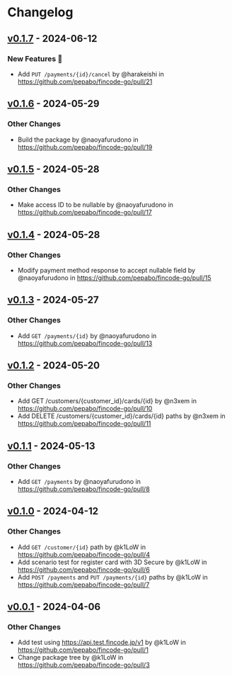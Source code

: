 # Changelog

## [v0.1.7](https://github.com/pepabo/fincode-go/compare/v0.1.6...v0.1.7) - 2024-06-12
### New Features 🎉
- Add `PUT /payments/{id}/cancel` by @harakeishi in https://github.com/pepabo/fincode-go/pull/21

## [v0.1.6](https://github.com/pepabo/fincode-go/compare/v0.1.5...v0.1.6) - 2024-05-29
### Other Changes
- Build the package by @naoyafurudono in https://github.com/pepabo/fincode-go/pull/19

## [v0.1.5](https://github.com/pepabo/fincode-go/compare/v0.1.4...v0.1.5) - 2024-05-28
### Other Changes
- Make access ID to be nullable by @naoyafurudono in https://github.com/pepabo/fincode-go/pull/17

## [v0.1.4](https://github.com/pepabo/fincode-go/compare/v0.1.3...v0.1.4) - 2024-05-28
### Other Changes
- Modify payment method response to accept nullable field by @naoyafurudono in https://github.com/pepabo/fincode-go/pull/15

## [v0.1.3](https://github.com/pepabo/fincode-go/compare/v0.1.2...v0.1.3) - 2024-05-27
### Other Changes
- Add `GET /payments/{id}` by @naoyafurudono in https://github.com/pepabo/fincode-go/pull/13

## [v0.1.2](https://github.com/pepabo/fincode-go/compare/v0.1.1...v0.1.2) - 2024-05-20
### Other Changes
- Add GET /customers/{customer_id}/cards/{id} by @n3xem in https://github.com/pepabo/fincode-go/pull/10
- Add DELETE /customers/{customer_id}/cards/{id} paths by @n3xem in https://github.com/pepabo/fincode-go/pull/11

## [v0.1.1](https://github.com/pepabo/fincode-go/compare/v0.1.0...v0.1.1) - 2024-05-13
### Other Changes
- Add `GET /payments` by @naoyafurudono in https://github.com/pepabo/fincode-go/pull/8

## [v0.1.0](https://github.com/pepabo/fincode-go/compare/v0.0.1...v0.1.0) - 2024-04-12
### Other Changes
- Add `GET /customer/{id}` path by @k1LoW in https://github.com/pepabo/fincode-go/pull/4
- Add scenario test for register card with 3D Secure by @k1LoW in https://github.com/pepabo/fincode-go/pull/6
- Add `POST /payments` and `PUT /payments/{id}` paths by @k1LoW in https://github.com/pepabo/fincode-go/pull/7

## [v0.0.1](https://github.com/pepabo/fincode-go/commits/v0.0.1) - 2024-04-06
### Other Changes
- Add test using https://api.test.fincode.jp/v1 by @k1LoW in https://github.com/pepabo/fincode-go/pull/1
- Change package tree by @k1LoW in https://github.com/pepabo/fincode-go/pull/3
